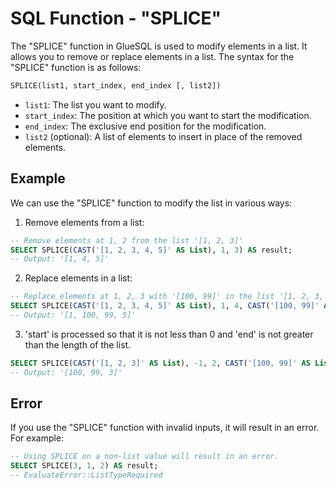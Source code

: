 # SQL Function - "SPLICE"

The "SPLICE" function in GlueSQL is used to modify elements in a list. It allows you to remove or replace elements in a list. The syntax for the "SPLICE" function is as follows:

```sql
SPLICE(list1, start_index, end_index [, list2])
```

- `list1`: The list you want to modify.
- `start_index`: The position at which you want to start the modification.
- `end_index`: The exclusive end position for the modification.
- `list2` (optional): A list of elements to insert in place of the removed elements.

## Example

We can use the "SPLICE" function to modify the list in various ways:

1. Remove elements from a list:

```sql
-- Remove elements at 1, 2 from the list '[1, 2, 3]'
SELECT SPLICE(CAST('[1, 2, 3, 4, 5]' AS List), 1, 3) AS result;
-- Output: '[1, 4, 5]'
```

2. Replace elements in a list:

```sql
-- Replace elements at 1, 2, 3 with '[100, 99]' in the list '[1, 2, 3, 4, 5]'
SELECT SPLICE(CAST('[1, 2, 3, 4, 5]' AS List), 1, 4, CAST('[100, 99]' AS List)) AS result;
-- Output: '[1, 100, 99, 5]'
```

3. 'start' is processed so that it is not less than 0 and 'end' is not greater than the length of the list.

```sql
SELECT SPLICE(CAST('[1, 2, 3]' AS List), -1, 2, CAST('[100, 99]' AS List)) AS result;
-- Output: '[100, 99, 3]'
```

## Error

If you use the "SPLICE" function with invalid inputs, it will result in an error. For example:

```sql
-- Using SPLICE on a non-list value will result in an error.
SELECT SPLICE(3, 1, 2) AS result;
-- EvaluateError::ListTypeRequired
```
